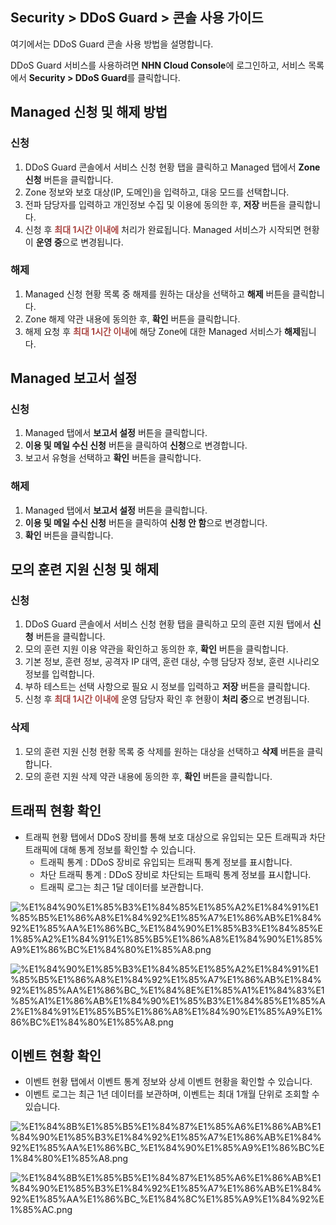 ## Security > DDoS Guard > 콘솔 사용 가이드

여기에서는 DDoS Guard 콘솔 사용 방법을 설명합니다.

DDoS Guard 서비스를 사용하려면 **NHN Cloud Console**에 로그인하고, 서비스 목록에서 **Security > DDoS Guard**를 클릭합니다.


## Managed 신청 및 해제 방법
### 신청
1. DDoS Guard 콘솔에서 서비스 신청 현황 탭을 클릭하고 Managed 탭에서 **Zone 신청** 버튼을 클릭합니다. 
2. Zone 정보와 보호 대상(IP, 도메인)을 입력하고, 대응 모드를 선택합니다.
3. 전파 담당자를 입력하고 개인정보 수집 및 이용에 동의한 후, **저장** 버튼을 클릭합니다.
4. 신청 후 <span style="color:#ab4642">**최대 1시간 이내에**</span> 처리가 완료됩니다. Managed 서비스가 시작되면 현황이 **운영 중**으로 변경됩니다.

### 해제
1. Managed 신청 현황 목록 중 해제를 원하는 대상을 선택하고 **해제** 버튼을 클릭합니다.
2. Zone 해제 약관 내용에 동의한 후, **확인** 버튼을 클릭합니다.
3. 해제 요청 후 <span style="color:#ab4642">**최대 1시간 이내**</span>에 해당 Zone에 대한 Managed 서비스가 **해제**됩니다.

## Managed 보고서 설정
### 신청
1. Managed 탭에서 **보고서 설정** 버튼을 클릭합니다.
2. **이용 및 메일 수신 신청** 버튼을 클릭하여 **신청**으로 변경합니다.
3. 보고서 유형을 선택하고 **확인** 버튼을 클릭합니다.

### 해제
1. Managed 탭에서 **보고서 설정** 버튼을 클릭합니다.
2. **이용 및 메일 수신 신청** 버튼을 클릭하여 **신청 안 함**으로 변경합니다.
3. **확인** 버튼을 클릭합니다.


## 모의 훈련 지원 신청 및 해제
### 신청
1. DDoS Guard 콘솔에서 서비스 신청 현황 탭을 클릭하고 모의 훈련 지원 탭에서 **신청** 버튼을 클릭합니다.
2. 모의 훈련 지원 이용 약관을 확인하고 동의한 후, **확인** 버튼을 클릭합니다.
3. 기본 정보, 훈련 정보, 공격자 IP 대역, 훈련 대상, 수행 담당자 정보, 훈련 시나리오 정보를 입력합니다.
4. 부하 테스트는 선택 사항으로 필요 시 정보를 입력하고 **저장** 버튼을 클릭합니다.
5. 신청 후 <span style="color:#ab4642">**최대 1시간 이내에**</span> 운영 담당자 확인 후 현황이 **처리 중**으로 변경됩니다.

### 삭제
1. 모의 훈련 지원 신청 현황 목록 중 삭제를 원하는 대상을 선택하고 **삭제** 버튼을 클릭합니다.
2. 모의 훈련 지원 삭제 약관 내용에 동의한 후, **확인** 버튼을 클릭합니다.

## 트래픽 현황 확인
- 트래픽 현황 탭에서 DDoS 장비를 통해 보호 대상으로 유입되는 모든 트래픽과 차단 트래픽에 대해 통계 정보를 확인할 수 있습니다. 
  - 트래픽 통계 : DDoS 장비로 유입되는 트래픽 통계 정보를 표시합니다. 
  - 차단 트래픽 통계 : DDoS 장비로 차단되는 트패릭 통계 정보를 표시합니다.
  - 트래픽 로그는 최근 1달 데이터를 보관합니다.

![%E1%84%90%E1%85%B3%E1%84%85%E1%85%A2%E1%84%91%E1%85%B5%E1%86%A8%E1%84%92%E1%85%A7%E1%86%AB%E1%84%92%E1%85%AA%E1%86%BC_%E1%84%90%E1%85%B3%E1%84%85%E1%85%A2%E1%84%91%E1%85%B5%E1%86%A8%E1%84%90%E1%85%A9%E1%86%BC%E1%84%80%E1%85%A8.png](https://kr1-api-object-storage.nhncloudservice.com/v1/AUTH_2acdfabf4efe4efc8a04c00b348110c9/cdn_origin/prod_ddosguard/%E1%84%90%E1%85%B3%E1%84%85%E1%85%A2%E1%84%91%E1%85%B5%E1%86%A8%E1%84%92%E1%85%A7%E1%86%AB%E1%84%92%E1%85%AA%E1%86%BC_%E1%84%90%E1%85%B3%E1%84%85%E1%85%A2%E1%84%91%E1%85%B5%E1%86%A8%E1%84%90%E1%85%A9%E1%86%BC%E1%84%80%E1%85%A8.png)

![%E1%84%90%E1%85%B3%E1%84%85%E1%85%A2%E1%84%91%E1%85%B5%E1%86%A8%E1%84%92%E1%85%A7%E1%86%AB%E1%84%92%E1%85%AA%E1%86%BC_%E1%84%8E%E1%85%A1%E1%84%83%E1%85%A1%E1%86%AB%E1%84%90%E1%85%B3%E1%84%85%E1%85%A2%E1%84%91%E1%85%B5%E1%86%A8%E1%84%90%E1%85%A9%E1%86%BC%E1%84%80%E1%85%A8.png](https://kr1-api-object-storage.nhncloudservice.com/v1/AUTH_2acdfabf4efe4efc8a04c00b348110c9/cdn_origin/prod_ddosguard/%E1%84%90%E1%85%B3%E1%84%85%E1%85%A2%E1%84%91%E1%85%B5%E1%86%A8%E1%84%92%E1%85%A7%E1%86%AB%E1%84%92%E1%85%AA%E1%86%BC_%E1%84%8E%E1%85%A1%E1%84%83%E1%85%A1%E1%86%AB%E1%84%90%E1%85%B3%E1%84%85%E1%85%A2%E1%84%91%E1%85%B5%E1%86%A8%E1%84%90%E1%85%A9%E1%86%BC%E1%84%80%E1%85%A8.png)

## 이벤트 현황 확인
- 이벤트 현황 탭에서 이벤트 통계 정보와 상세 이벤트 현황을 확인할 수 있습니다.
- 이벤트 로그는 최근 1년 데이터를 보관하며, 이벤트는 최대 1개월 단위로 조회할 수 있습니다.

![%E1%84%8B%E1%85%B5%E1%84%87%E1%85%A6%E1%86%AB%E1%84%90%E1%85%B3%E1%84%92%E1%85%A7%E1%86%AB%E1%84%92%E1%85%AA%E1%86%BC_%E1%84%90%E1%85%A9%E1%86%BC%E1%84%80%E1%85%A8.png](https://kr1-api-object-storage.nhncloudservice.com/v1/AUTH_2acdfabf4efe4efc8a04c00b348110c9/cdn_origin/prod_ddosguard/%E1%84%8B%E1%85%B5%E1%84%87%E1%85%A6%E1%86%AB%E1%84%90%E1%85%B3%E1%84%92%E1%85%A7%E1%86%AB%E1%84%92%E1%85%AA%E1%86%BC_%E1%84%90%E1%85%A9%E1%86%BC%E1%84%80%E1%85%A8.png)

![%E1%84%8B%E1%85%B5%E1%84%87%E1%85%A6%E1%86%AB%E1%84%90%E1%85%B3%E1%84%92%E1%85%A7%E1%86%AB%E1%84%92%E1%85%AA%E1%86%BC_%E1%84%8C%E1%85%A9%E1%84%92%E1%85%AC.png](https://kr1-api-object-storage.nhncloudservice.com/v1/AUTH_2acdfabf4efe4efc8a04c00b348110c9/cdn_origin/prod_ddosguard/%E1%84%8B%E1%85%B5%E1%84%87%E1%85%A6%E1%86%AB%E1%84%90%E1%85%B3%E1%84%92%E1%85%A7%E1%86%AB%E1%84%92%E1%85%AA%E1%86%BC_%E1%84%8C%E1%85%A9%E1%84%92%E1%85%AC.png)

